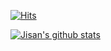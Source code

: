 
[![Hits](https://hits.seeyoufarm.com/api/count/incr/badge.svg?url=https%3A%2F%2Fgithub.com%2FJisan09&count_bg=%231EE510&title_bg=%23555555&icon=&icon_color=%23931414&title=account+views&edge_flat=false)](https://hits.seeyoufarm.com)


[![Jisan's github stats](https://github-readme-stats.vercel.app/api?username=Jisan09&show_icons=true&theme=cobalt&count_private=true)](https://github.com/Jisan09)

